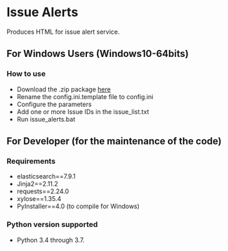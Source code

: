 # Issue Alerts

Produces HTML for issue alert service.

## For Windows Users (Windows10-64bits)
### How to use
- Download the .zip package [here](https://github.com/scieloorg/scielo_exports/raw/master/issue_alerts/dist/issue_alerts.zip)
- Rename the config.ini.template file to config.ini
- Configure the parameters
- Add one or more Issue IDs in the issue_list.txt
- Run issue_alerts.bat

## For Developer (for the maintenance of the code)
### Requirements
- elasticsearch==7.9.1
- Jinja2==2.11.2
- requests==2.24.0
- xylose==1.35.4
- PyInstaller==4.0 (to compile for Windows)
### Python version supported
- Python 3.4 through 3.7.
